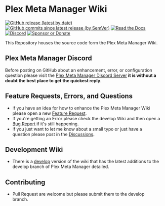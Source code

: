 # Plex Meta Manager Wiki

[![GitHub release (latest by date)](https://img.shields.io/github/v/release/meisnate12/Plex-Meta-Manager-Wiki?style=plastic)](https://github.com/meisnate12/Plex-Meta-Manager-Wiki/releases)
[![GitHub commits since latest release (by SemVer)](https://img.shields.io/github/commits-since/meisnate12/plex-meta-manager-wiki/latest/develop?label=Commits%20in%20Develop&style=plastic)](https://github.com/meisnate12/Plex-Meta-Manager-Wiki/tree/develop)
[![Read the Docs](https://img.shields.io/readthedocs/plex-meta-manager-wiki?style=plastic)](https://plex-meta-manager-wiki.readthedocs.io/en/latest/?badge=latest)
[![Discord](https://img.shields.io/discord/822460010649878528?label=Discord&style=plastic)](https://discord.gg/NfH6mGFuAB)
[![Sponsor or Donate](https://img.shields.io/badge/-Sponsor_or_Donate-blueviolet?style=plastic)](https://github.com/sponsors/meisnate12)

This Repository houses the source code form the Plex Meta Manager Wiki.

## Plex Meta Manager Discord
Before posting on GitHub about an enhancement, error, or configuration question please visit the [Plex Meta Manager Discord Server](https://discord.gg/NfH6mGFuAB) **it is without a doubt the best place to get the quickest reply**.

## Feature Requests, Errors, and Questions
* If you have an idea for how to enhance the Plex Meta Manager Wiki please open a new [Feature Request](https://github.com/meisnate12/Plex-Meta-Manager-Wiki/issues/new?assignees=meisnate12&labels=status%3Anot-yet-viewed%2C+enhancement&template=feature_request.md&title=Feature+Request%3A+).
* If you're getting an Error please check the develop Wiki and then open a [Bug Report](https://github.com/meisnate12/Plex-Meta-Manager-Wiki/issues/new?assignees=meisnate12&labels=status%3Anot-yet-viewed%2C+bug&template=bug_report.md&title=Bug%3A+) if it's still happening.
* If you just want to let me know about a small typo or just have a question please post in the [Discussions](https://github.com/meisnate12/Plex-Meta-Manager-Wiki/discussions).

## Development Wiki
* There is a [develop](https://plex-meta-manager-wiki.readthedocs.io/en/develop/home/plex-meta-manager.html) version of the wiki that has the latest additions to the develop branch of Plex Meta Manager detailed.

## Contributing
* Pull Request are welcome but please submit them to the develop branch.
